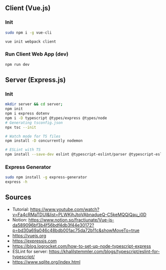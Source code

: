 
## Client (Vue.js)

### Init
```bash
sudo npm i -g vue-cli

vue init webpack client
```
### Run Client Web App (dev)
```bash
npm run dev
```
## Server (Express.js)

### Init

```bash
mkdir server && cd server;
npm init
npm i express dotenv
npm i -D typescript @types/express @types/node
# Generating tsconfig.json
npx tsc --init

# Watch mode for TS files
npm install -D concurrently nodemon

# ESLint with TS
npm install --save-dev eslint @typescript-eslint/parser @typescript-eslint/eslint-plugin

```

### Express Generator

```bash
sudo npm install -g express-generator
express -h
```

## Sources

- Tutorial: https://www.youtube.com/watch?v=Fa4cRMaTDUI&list=PLWKjhJtqVAbnadueQ-C5keMQQiQau_i0D
- Notion: https://www.notion.so/fractiunate/Vue-js-da589096bf3b4f56bdf4db3f44e30172?p=bd30a69a046c48bdb001ac75da72b11c&showMoveTo=true
- https://vuejs.org
- https://expressjs.com
- https://blog.logrocket.com/how-to-set-up-node-typescript-express
- ESLint for server: https://khalilstemmler.com/blogs/typescript/eslint-for-typescript/
- https://www.sqlite.org/index.html